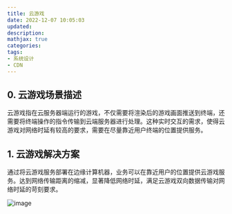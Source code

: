 ```yaml
---
title: 云游戏
date: 2022-12-07 10:05:03
updated:
description: 
mathjax: true
categories:
tags: 
- 系统设计
- CDN
---
```


## 0. 云游戏场景描述

云游戏指在云服务器端运行的游戏，不仅需要将渲染后的游戏画面推送到终端，还需要将终端操作的指令传输到云端服务器进行处理。这种实时交互的需求，使得云游戏对网络时延有较高的要求，需要在尽量靠近用户终端的位置提供服务。

<!-- more -->

## 1. 云游戏解决方案

通过将云游戏服务部署在边缘计算机器，业务可以在靠近用户的位置提供云游戏服务。达到网络传输距离的缩减，显著降低网络时延，满足云游戏双向数据传输对网络时延的苛刻要求。

![image](https://cdn.staticaly.com/gh/neowei1987/blog_assets@main/image.3wo7tdjjceg0.webp)